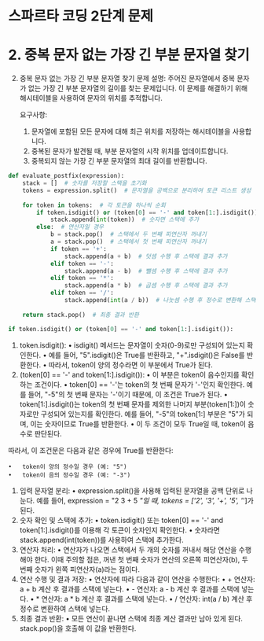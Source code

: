# 스파르타 코딩 2단계 문제

# 2. 중복 문자 없는 가장 긴 부분 문자열 찾기
2. 중복 문자 없는 가장 긴 부분 문자열 찾기
    문제 설명:
        주어진 문자열에서 중복 문자가 없는 가장 긴 부분 문자열의 길이를 찾는 문제입니다. 이 문제를 해결하기 위해 해시테이블을 사용하여 문자의 위치를 추적합니다.



    요구사항:
	1. 문자열에 포함된 모든 문자에 대해 최근 위치를 저장하는 해시테이블을 사용합니다.
   	2. 중복된 문자가 발견될 때, 부분 문자열의 시작 위치를 업데이트합니다.
   	3. 중복되지 않는 가장 긴 부분 문자열의 최대 길이를 반환합니다.

```python
def evaluate_postfix(expression):
    stack = []  # 숫자를 저장할 스택을 초기화
    tokens = expression.split()  # 문자열을 공백으로 분리하여 토큰 리스트 생성
    
    for token in tokens:  # 각 토큰을 하나씩 순회
        if token.isdigit() or (token[0] == '-' and token[1:].isdigit()):  # 숫자인지 확인
            stack.append(int(token))  # 숫자면 스택에 추가
        else:  # 연산자일 경우
            b = stack.pop()  # 스택에서 두 번째 피연산자 꺼내기
            a = stack.pop()  # 스택에서 첫 번째 피연산자 꺼내기
            if token == '+':
                stack.append(a + b)  # 덧셈 수행 후 스택에 결과 추가
            elif token == '-':
                stack.append(a - b)  # 뺄셈 수행 후 스택에 결과 추가
            elif token == '*':
                stack.append(a * b)  # 곱셈 수행 후 스택에 결과 추가
            elif token == '/':
                stack.append(int(a / b))  # 나눗셈 수행 후 정수로 변환해 스택에 추가
            
    return stack.pop()  # 최종 결과 반환
```

```python
if token.isdigit() or (token[0] == '-' and token[1:].isdigit()):
```

1.	token.isdigit():
	•	isdigit() 메서드는 문자열이 숫자(0-9)로만 구성되어 있는지 확인한다.
	•	예를 들어, "5".isdigit()은 True를 반환하고, "+".isdigit()은 False를 반환한다.
	•	따라서, token이 양의 정수라면 이 부분에서 True가 된다.
2. 
	(token[0] == '-' and token[1:].isdigit()):
	•	이 부분은 token이 음수인지를 확인하는 조건이다.
	•	token[0] == '-'는 token의 첫 번째 문자가 '-'인지 확인한다. 예를 들어, "-5"의 첫 번째 문자는 '-'이기 때문에, 이 조건은 True가 된다.
	•	token[1:].isdigit()는 token의 첫 번째 문자를 제외한 나머지 부분(token[1:])이 숫자로만 구성되어 있는지를 확인한다. 예를 들어, "-5"의 token[1:] 부분은 "5"가 되며, 이는 숫자이므로 True를 반환한다.
	•	이 두 조건이 모두 True일 때, token이 음수로 판단된다.

따라서, 이 조건문은 다음과 같은 경우에 True를 반환한다:

	•	token이 양의 정수일 경우 (예: "5")
	•	token이 음의 정수일 경우 (예: "-3")

1.	입력 문자열 분리:
	•	expression.split()을 사용해 입력된 문자열을 공백 단위로 나눈다. 예를 들어, expression = "2 3 + 5 *"일 때, tokens = ['2', '3', '+', '5', '*']가 된다.
2.	숫자 확인 및 스택에 추가:
	•	token.isdigit() 또는 token[0] == '-' and token[1:].isdigit()를 이용해 각 토큰이 숫자인지 확인한다.
	•	숫자라면 stack.append(int(token))를 사용하여 스택에 추가한다.
3.	연산자 처리:
	•	연산자가 나오면 스택에서 두 개의 숫자를 꺼내서 해당 연산을 수행해야 한다. 이때 주의할 점은, 꺼낸 첫 번째 숫자가 연산의 오른쪽 피연산자(b), 두 번째 숫자가 왼쪽 피연산자(a)라는 점이다.
4.	연산 수행 및 결과 저장:
	•	연산자에 따라 다음과 같이 연산을 수행한다:
	•	+ 연산자: a + b 계산 후 결과를 스택에 넣는다.
	•	- 연산자: a - b 계산 후 결과를 스택에 넣는다.
	•	* 연산자: a * b 계산 후 결과를 스택에 넣는다.
	•	/ 연산자: int(a / b) 계산 후 정수로 변환하여 스택에 넣는다.
5.	최종 결과 반환:
	•	모든 연산이 끝나면 스택에 최종 계산 결과만 남아 있게 된다. stack.pop()을 호출해 이 값을 반환한다.
